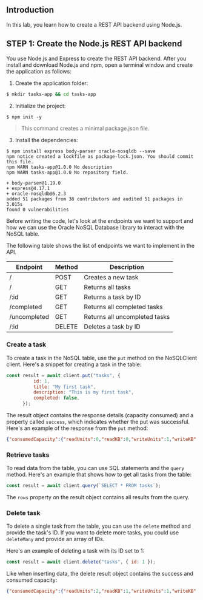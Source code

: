 ## Introduction

In this lab, you learn how to create a REST API backend using Node.js.

## **STEP 1:** Create the Node.js REST API backend

You use Node.js and Express to create the REST API backend. After you install and download Node.js and npm, open a terminal window and create the application as follows:

1. Create the application folder:

```bash
$ mkdir tasks-app && cd tasks-app
```

2. Initialize the project:

```
$ npm init -y
```

>This command creates a minimal package.json file.

3. Install the dependencies:

```
$ npm install express body-parser oracle-nosqldb --save
npm notice created a lockfile as package-lock.json. You should commit this file.
npm WARN tasks-app@1.0.0 No description
npm WARN tasks-app@1.0.0 No repository field.

+ body-parser@1.19.0
+ express@4.17.1
+ oracle-nosqldb@5.2.3
added 51 packages from 38 contributors and audited 51 packages in 3.015s
found 0 vulnerabilities
```

Before writing the code, let's look at the endpoints we want to support and how we can use the Oracle NoSQL Database library to interact with the NoSQL table.

The following table shows the list of endpoints we want to implement in the API.

| Endpoint | Method | Description |
| --- | --- | --- |
| / | POST | Creates a new task |
| / | GET | Returns all tasks |
| /:id | GET | Returns a task by ID | 
| /completed | GET | Returns all completed tasks |
| /uncompleted | GET | Returns all uncompleted tasks |
| /:id | DELETE | Deletes a task by ID |


### Create a task

To create a task in the NoSQL table, use the `put` method on the NoSQLClient client. Here's a snippet for creating a task in the table: 

```javascript
const result = await client.put("tasks", {
          id: 1,
          title: "My first task",
          description: "This is my first task",
          completed: false,
      });
```

The result object contains the response details (capacity consumed) and a property called `success`, which indicates whether the put was successful. Here's an example of the response from the `put` method:

```json
{"consumedCapacity":{"readUnits":0,"readKB":0,"writeUnits":1,"writeKB":1},"success":true,"version":{"type":"Buffer","data":[...]}}
```

### Retrieve tasks

To read data from the table, you can use SQL statements and the `query` method. Here's an example that shows how to get all tasks from the table:

```javascript
const result = await client.query(`SELECT * FROM tasks`);
```

The `rows` property on the result object contains all results from the query.


### Delete task

To delete a single task from the table, you can use the `delete` method and provide the task's ID. If you want to delete more tasks, you could use `deleteMany` and provide an array of IDs.

Here's an example of deleting a task with its ID set to 1:

```javascript
const result = await client.delete("tasks", { id: 1 });
```

Like when inserting data, the delete result object contains the success and consumed capacity:

```json
{"consumedCapacity":{"readUnits":2,"readKB":1,"writeUnits":1,"writeKB":1},"success":true}
```
